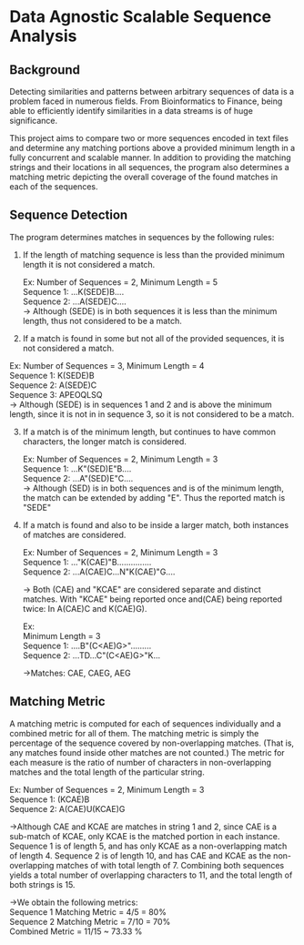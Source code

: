 # Data Agnostic Scalable Sequence Analysis

## Background
Detecting similarities and patterns between arbitrary sequences of data is a problem faced in numerous fields. From Bioinformatics to Finance, being able to efficiently identify similarities in a data streams is of huge significance.

This project aims to compare two or more sequences encoded in text files and determine any matching portions above a provided minimum length in a fully concurrent and scalable manner.  In addition to providing the matching strings and their locations in all sequences, the program also determines a matching metric depicting the overall coverage of the found matches in each of the sequences.

## Sequence Detection

The program determines matches in sequences by the following rules:

1)  If the length of matching sequence is less than the provided minimum length it is not considered a match. <br />

    Ex: Number of Sequences = 2, Minimum Length = 5 <br />
    Sequence 1: ...K(SEDE)B.... <br />
    Sequence 2: ...A(SEDE)C.... <br />
    -> Although (SEDE) is in both sequences it is less than the minimum length, thus not considered to be a match. <br />


2) If a match is found in some but not all of the provided sequences, it is not considered a match. <br />

Ex: Number of Sequences = 3, Minimum Length = 4 <br />
    Sequence 1: K(SEDE)B <br />
    Sequence 2: A(SEDE)C <br />
    Sequence 3: APEOQLSQ <br />
    -> Although (SEDE) is in sequences 1 and 2 and is above the minimum length, since it is not in in sequence 3, so it is not considered to be a match.


3)  If a match is of the minimum length, but continues to have common characters, the longer match is considered. <br />

    Ex: Number of Sequences = 2, Minimum Length = 3 <br />
    Sequence 1: ...K"(SED)E"B.... <br />
    Sequence 2: ...A"(SED)E"C.... <br />
    -> Although (SED) is in both sequences and is of the minimum length, the match can be extended by adding "E". Thus the reported match is "SEDE" <br />

4)  If a match is found and also to be inside a larger match, both instances of matches are considered. <br />

    Ex: Number of Sequences = 2, Minimum Length = 3 <br />
    Sequence 1: ..."K(CAE)"B............... <br />
    Sequence 2: ...A(CAE)C...N"K(CAE)"G.... <br />

    -> Both (CAE) and "KCAE" are considered separate and distinct matches. With "KCAE" being reported once and(CAE) being reported twice: In A(CAE)C and                          K(CAE)G). <br />

    Ex:<br />
    Minimum Length = 3 <br />
    Sequence 1: ....B"(C<AE)G>"......... <br />
    Sequence 2: ...T<CAE>D...C"(C<AE)G>"K... <br />

    ->Matches: CAE, CAEG, AEG <br />

## Matching Metric

A matching metric is computed for each of sequences individually and a combined metric for all of them. The matching metric is simply the percentage of the sequence covered by non-overlapping matches. (That is, any matches found inside other matches are not counted.) The metric for each measure is the ratio of number of characters in non-overlapping matches and the total length of the particular string. <br />

Ex: Number of Sequences = 2, Minimum Length = 3 <br />
Sequence 1: (KCAE)B  <br />
Sequence 2: A(CAE)U(KCAE)G <br />

->Although CAE and KCAE are matches in string 1 and 2, since CAE is a sub-match of KCAE, only KCAE is the matched portion in each instance. Sequence 1 is of length 5, and has only KCAE as a non-overlapping match of length 4. Sequence 2 is of length 10, and has CAE and KCAE as the non-overlapping matches of with total length of 7. Combining both sequences yields a total number of overlapping characters to 11, and the total length of both strings is 15. <br />

->We obtain the following metrics: <br />
Sequence 1 Matching Metric = 4/5 = 80% <br />
Sequence 2 Matching Metric = 7/10 = 70% <br />
Combined Metric = 11/15 ~ 73.33 %
